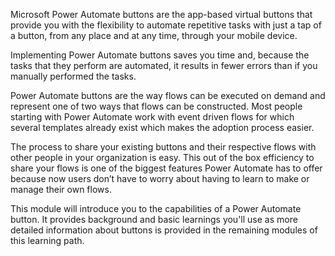 Microsoft Power Automate buttons are the app-based virtual buttons that
provide you with the flexibility to automate repetitive tasks with just a tap
of a button, from any place and at any time, through your mobile device. 

Implementing Power Automate buttons saves you time and, because the tasks 
that they perform are automated, it results in fewer errors than if you 
manually performed the tasks.

Power Automate buttons are the way flows can be executed on demand and 
represent one of two ways that flows can be constructed. Most people starting 
with Power Automate work with event driven flows for which several templates 
already exist which makes the adoption process easier.

The process to share your existing buttons and their respective flows with other 
people in your organization is easy. This out of the box efficiency to share your 
flows is one of the biggest features Power Automate has to offer because now users 
don’t have to worry about having to learn to make or manage their own flows.

This module will introduce you to the capabilities of a Power Automate button. 
It provides background and basic learnings you'll use as more detailed information
about buttons is provided in the remaining modules of this learning path.

